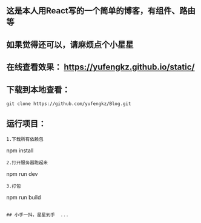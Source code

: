 ## 这是本人用React写的一个简单的博客，有组件、路由等

## 如果觉得还可以，请麻烦点个小星星

## 在线查看效果： https://yufengkz.github.io/static/

## 下载到本地查看：
```
git clone https://github.com/yufengkz/Blog.git
```
## 运行项目：
```
1.下载所有依赖包
```
npm install   
```
2.打开服务器跑起来
```
npm run dev
```
3.打包
```
npm run build
```

## 小手一抖，星星到手  ...
